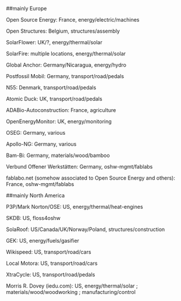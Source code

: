 ##mainly Europe

Open Source Energy: France, energy/electric/machines

Open Structures: Belgium, structures/assembly

SolarFlower: UK/?, energy/thermal/solar

SolarFire: multiple locations, energy/thermal/solar

Global Anchor: Germany/Nicaragua, energy/hydro

Postfossil Mobil: Germany, transport/road/pedals

N55: Denmark, transport/road/pedals

Atomic Duck: UK, transport/road/pedals

ADABio-Autoconstruction: France, agriculture

OpenEnergyMonitor: UK, energy/monitoring

OSEG: Germany, various

Apollo-NG: Germany, various

Bam-Bi: Germany, materials/wood/bamboo

Verbund Offener Werkstätten: Germany, oshw-mgmt/fablabs

fablabo.net (somehow associated to Open Source Energy and others): France, oshw-mgmt/fablabs


##mainly North America

P3P/Mark Norton/OSE: US, energy/thermal/heat-engines

SKDB: US, floss4oshw

SolaRoof: US/Canada/UK/Norway/Poland, structures/construction

GEK: US, energy/fuels/gasifier

Wikispeed: US, transport/road/cars

Local Motora: US, transport/road/cars

XtraCycle: US, transport/road/pedals

Morris R. Dovey (iedu.com): US, energy/thermal/solar ; materials/wood/woodworking ; manufacturing/control 
